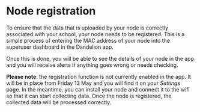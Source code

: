 # Node registration

To ensure that the data that is uploaded by your node is correctly associated
with your school, your node needs to be registered. This is a simple process
of entering the MAC address of your node into the superuser dashboard in the
Dandelion app.

Once this is done, you will be able to see the details of your node in the app
and you will receive alerts if anything goes wrong or needs checking.

**Please note**: the registration function is not currently enabled in the app.
It will be in place from Friday 13 May and you will find it on your *Settings*
page. In the meantime, you can install your node and connect it to the wifi so
that it can start collecting data. Once the node is registered, the collected
data will be processed correctly.
